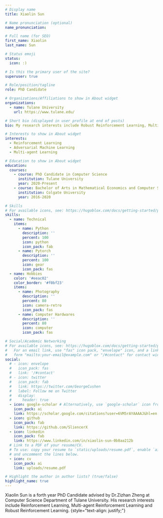 ```yaml
---
# Display name
title: Xiaolin Sun

# Name pronunciation (optional)
name_pronunciation: 

# Full name (for SEO)
first_name: Xiaolin 
last_name: Sun

# Status emoji
status:
  icon: :)

# Is this the primary user of the site?
superuser: true

# Role/position/tagline
role: PhD Candidate

# Organizations/Affiliations to show in About widget
organizations:
  - name: Tulane University
    url: https://www.tulane.edu/

# Short bio (displayed in user profile at end of posts)
bio: My research interests include Robust Reinforcement Learning, Multi-agent Reinforcement Learning and Applications of Reinforcement Learning

# Interests to show in About widget
interests:
  - Reinforcement Learning
  - Adversarial Machine Learning
  - Multi-agent Learning

# Education to show in About widget
education:
  courses:
    - course: PhD Candidate in Computer Science
      institution: Tulane University
      year: 2020-Present
    - course: Bachelor of Arts in Mathematical Economics and Computer Science
      institution: Colgate University
      year: 2016-2020

# Skills
# For available icons, see: https://hugoblox.com/docs/getting-started/page-builder/#icons
skills:
  - name: Technical
    items:
      - name: Python
        description: ''
        percent: 100
        icon: python
        icon_pack: fab
      - name: Pytorch
        description: ''
        percent: 100
        icon: gear
        icon_pack: fas
  - name: Hobbies
    color: '#eeac02'
    color_border: '#f0bf23'
    items:
      - name: Photography
        description: ''
        percent: 80
        icon: camera-retro
        icon_pack: fas
      - name: Computer Hardwares
        description: ''
        percent: 80
        icon: computer
        icon_pack: fas

# Social/Academic Networking
# For available icons, see: https://hugoblox.com/docs/getting-started/page-builder/#icons
#   For an email link, use "fas" icon pack, "envelope" icon, and a link in the
#   form "mailto:your-email@example.com" or "/#contact" for contact widget.
social:
  # - icon: envelope
  #   icon_pack: fas
  #   link: '/#contact'
  # - icon: twitter
  #   icon_pack: fab
  #   link: https://twitter.com/GeorgeCushen
  #   label: Follow me on Twitter
  #   display:
  #     header: true
  - icon: google-scholar # Alternatively, use `google-scholar` icon from `ai` icon pack
    icon_pack: ai
    link: https://scholar.google.com/citations?user=6VM5rAYAAAAJ&hl=en
  - icon: github
    icon_pack: fab
    link: https://github.com/SliencerX
  - icon: linkedin
    icon_pack: fab
    link: https://www.linkedin.com/in/xiaolin-sun-0b8aa212b 
  # Link to a PDF of your resume/CV.
  # To use: copy your resume to `static/uploads/resume.pdf`, enable `ai` icons in `params.yaml`,
  # and uncomment the lines below.
  - icon: cv
    icon_pack: ai
    link: uploads/resume.pdf

# Highlight the author in author lists? (true/false)
highlight_name: true
---
```

Xiaolin Sun is a forth year PhD Candidate advised by Dr.Zizhan Zheng at Computer Science Department of Tulane University. His research interests include Reinforcement Learning, Multi-agent Reinforcement Learning and Robust Reinforcement Learning. 
{style="text-align: justify;"}

